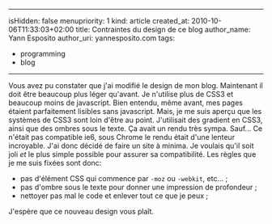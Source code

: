 -----
isHidden:       false
menupriority:   1
kind:           article
created_at:     2010-10-06T11:33:03+02:00
title: Contraintes du design de ce blog
author_name: Yann Esposito
author_uri: yannesposito.com
tags:
  - programming
  - blog
-----

Vous avez pu constater que j'ai modifié le design de mon blog.
Maintenant il doit être beaucoup plus léger qu'avant.
Je n'utilise plus de CSS3 et beaucoup moins de javascript.
Bien entendu, même avant, mes pages étaient parfaitement lisibles sans javascript.
Mais, je me suis aperçu que les systèmes de CSS3 sont loin d'être au point.
J'utilisait des gradient en CSS3, ainsi que des ombres sous le texte. Ça avait un rendu très sympa. Sauf...
Ce n'était pas compatible ie6, sous Chrome le rendu était d'une lenteur incroyable.
J'ai donc décidé de faire un site à minima. 
Je voulais qu'il soit joli _et_ le plus simple possible pour assurer sa compatibilité.
Les règles que je me suis fixées sont donc:

- pas d'élément CSS qui commence par `-moz` ou `-webkit`, etc... ;
- pas d'ombre sous le texte pour donner une impression de profondeur ;
- nettoyer pas mal le code et enlever tout ce que je peux ;

J'espère que ce nouveau design vous plaît.
